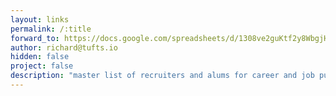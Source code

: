 ```yaml
---
layout: links
permalink: /:title
forward_to: https://docs.google.com/spreadsheets/d/1308ve2guKtf2y8WbgjHAOXXX2BdHFkynM-9TiQo41f4/edit?usp=sharing
author: richard@tufts.io
hidden: false
project: false
description: "master list of recruiters and alums for career and job purposes."
---
```

